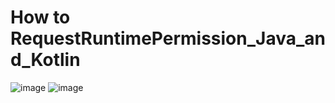 # How to RequestRuntimePermission_Java_and_Kotlin

![image](https://github.com/tungtrieu0801/RequestRuntimePermission_Java_and_Kotlin/assets/126808438/766b6226-7d58-4636-a7d7-a1d50a91f55f)
![image](https://github.com/tungtrieu0801/RequestRuntimePermission_Java_and_Kotlin/assets/126808438/42766bc9-0fe4-49bc-9520-c1b489583685)
